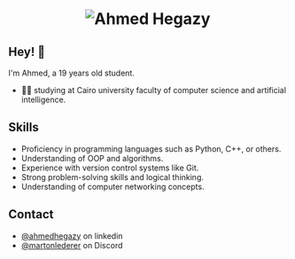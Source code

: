 <h1 align="center">
  <img src="https://raw.githubusercontent.com/ahmedhegazy/ahmedhegazy/master/name.svg" alt="Ahmed Hegazy" />
</h1>

## Hey! 👋
I'm Ahmed, a 19 years old student.

- 👨‍💻 studying at Cairo university faculty of computer science and artificial intelligence.


## Skills
- Proficiency in programming languages such as Python, C++, or others.
- Understanding of OOP and algorithms.
- Experience with version control systems like Git.
- Strong problem-solving skills and logical thinking.
- Understanding of computer networking concepts.

## Contact
- [@ahmedhegazy](www.linkedin.com/in/ahmed-hegazy-a731b0269) on linkedin
- [@martonlederer](https://discord.com/channels/1199655097697833010/1199655097697833013/1207351082406125638) on Discord
